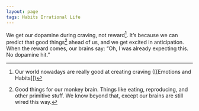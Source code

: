 ```yaml
---
layout: page
tags: Habits Irrational Life 
---
```


We get our dopamine during craving, not reward[^1]. It’s because we can predict that good things[^2] ahead of us, and we get excited in anticipation. When the reward comes, our brains say: “Oh, I was already expecting this. No dopamine hit.”

[^1]: Our world nowadays are really good at creating craving ([[Emotions and Habits]])
[^2]: Good things for our monkey brain. Things like eating, reproducing, and other primitive stuff. We know beyond that, except our brains are still wired this way.
